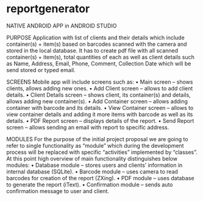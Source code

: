 # reportgenerator

NATIVE ANDROID APP in ANDROID STUDIO

PURPOSE
Application with list of clients and their details which include container(s) + item(s) based on barcodes scanned with the camera and stored in the local database.
It has to create pdf file with all scanned container(s) + item(s), total quantities of each as well as client details such as Name, Address, Email, Phone, Comment, Collection Date which will be send stored or typed email.

SCREENS
Mobile app will include screens such as:
•	Main screen – shows clients, allows adding new ones.
•	Add Client screen – allows to add client details.
•	Client Details screen – shows client, its container(s) and details, allows adding new container(s).
•	Add Container screen – allows adding container with barcode and its details.
•	View Container screen – allows to view container details and adding it more items with barcode as well as its details.
•	PDF Report screen – displays details of the report.
•	Send Report screen – allows sending an email with report to specific address.

MODULES
For the purpose of the initial project proposal we are going to refer to single functionality as “module” which during the development process will be replaced with specific “activities” implemented by “classes”.
At this point high overview of main functionality distinguishes below modules:
•	Database module – stores users and clients’ information in internal database (SQLite).
•	Barcode module – uses camera to read barcodes for creation of the report (ZXing).
•	PDF module – uses database to generate the report (iText).
•	Confirmation module – sends auto confirmation message to user and client.
